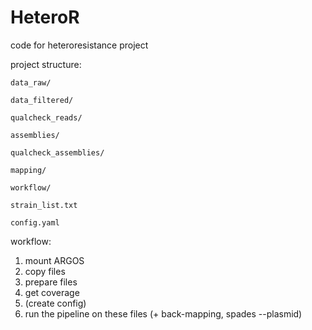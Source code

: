 # HeteroR
code for heteroresistance project

project structure:

`data_raw/`

`data_filtered/`

`qualcheck_reads/`

`assemblies/`

`qualcheck_assemblies/`

`mapping/`

`workflow/`

`strain_list.txt`

`config.yaml`

workflow:

1. mount ARGOS
2. copy files
3. prepare files
4. get coverage
5. (create config)
6. run the pipeline on these files (+ back-mapping, spades --plasmid)